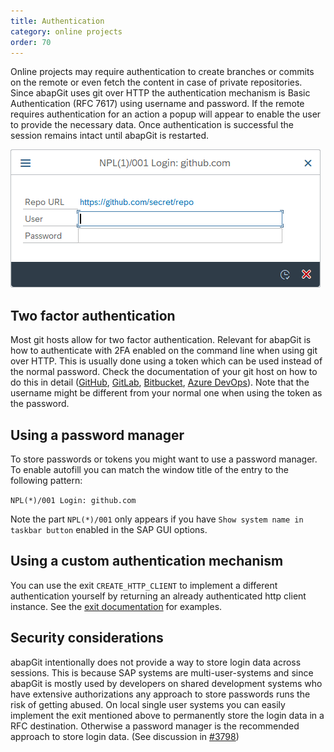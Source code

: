 ```yaml
---
title: Authentication
category: online projects
order: 70
---
```


Online projects may require authentication to create branches or commits on the remote or even fetch the content in case of private repositories. Since abapGit uses git over HTTP the authentication mechanism is Basic Authentication (RFC 7617) using username and password. If the remote requires authentication for an action a popup will appear to enable the user to provide the necessary data. Once authentication is successful the session remains intact until abapGit is restarted.

![Authentication dialog](img/auth_dialog.png)

## Two factor authentication

Most git hosts allow for two factor authentication. Relevant for abapGit is how to authenticate with 2FA enabled on the command line when using git over HTTP. This is usually done using a token which can be used instead of the normal password. Check the documentation of your git host on how to do this in detail ([GitHub](https://docs.github.com/en/github/authenticating-to-github/accessing-github-using-two-factor-authentication#using-two-factor-authentication-with-the-command-line), [GitLab](https://docs.gitlab.com/ee/user/profile/personal_access_tokens.html), [Bitbucket](https://support.atlassian.com/bitbucket-cloud/docs/app-passwords/), [Azure DevOps](https://docs.microsoft.com/en-us/azure/devops/organizations/accounts/use-personal-access-tokens-to-authenticate)). Note that the username might be different from your normal one when using the token as the password.

## Using a password manager

To store passwords or tokens you might want to use a password manager. To enable autofill you can match the window title of the entry to the following pattern:

`NPL(*)/001 Login: github.com`

Note the part `NPL(*)/001` only appears if you have `Show system name in taskbar button` enabled in the SAP GUI options.

## Using a custom authentication mechanism

You can use the exit `CREATE_HTTP_CLIENT` to implement a different authentication yourself by returning an already authenticated http client instance. See the [exit documentation](ref-exits.html#create_http_client) for examples.

## Security considerations

abapGit intentionally does not provide a way to store login data across sessions. This is because SAP systems are multi-user-systems and since abapGit is mostly used by developers on shared development systems who have extensive authorizations any approach to store passwords runs the risk of getting abused. On local single user systems you can easily implement the exit mentioned above to permanently store the login data in a RFC destination. Otherwise a password manager is the recommended approach to store login data. (See discussion in [#3798](https://github.com/abapGit/abapGit/issues/3798))
